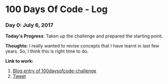 # 100 Days Of Code - Log

### Day 0: July 6, 2017

**Today's Progress**: Taken up the challenge and prepared the starting point. 

**Thoughts:** I really wanted to revise concepts that I have learnt in last few years. So, I think this is right time to do.

**Link to work:** 
1. [Blog entry of 100daysofcode-challenge](https://vdharam.wordpress.com/2017/07/06/100daysofcode-challenge/)
2. [Tweet](https://twitter.com/vdharm/status/882985409390813184)
